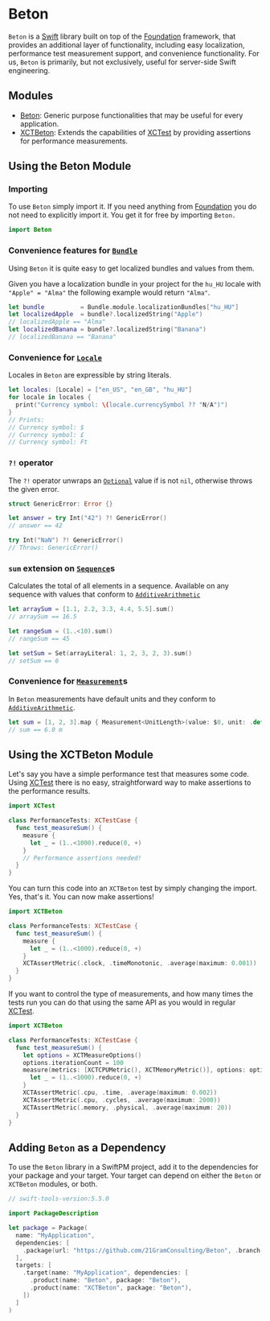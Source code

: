 # Beton

`Beton` is a [Swift](http://docs.swift.org) library built on top of
the [Foundation](https://developer.apple.com/documentation/foundation) framework, that provides an additional layer of
functionality, including easy localization, performance test measurement support, and convenience functionality.
For us, `Beton` is primarily, but not exclusively, useful for server-side Swift engineering.

## Modules

- [Beton](#using-the-beton-module): Generic purpose functionalities that may be useful for every application.
- [XCTBeton](#using-the-xctbeton-module): Extends the capabilities of [XCTest](https://developer.apple.com/documentation/xctest) by
providing assertions for performance measurements.

## Using the Beton Module

### Importing

To use `Beton` simply import it. If you need anything
from [Foundation](https://developer.apple.com/documentation/foundation) you do not need to explicitly import it. You get
it for free by importing `Beton.`

```swift
import Beton
```

### Convenience features for [`Bundle`](https://developer.apple.com/documentation/foundation/bundle)

Using `Beton` it is quite easy to get localized bundles and values from them.

Given you have a localization bundle in your project for the `hu_HU` locale with `"Apple" = "Alma"` the following
example would return `"Alma"`.

```swift
let bundle          = Bundle.module.localizationBundles["hu_HU"]
let localizedApple  = bundle?.localizedString("Apple")
// localizedApple == "Alma"
let localizedBanana = bundle?.localizedString("Banana")
// localizedBanana == "Banana"
```

### Convenience for [`Locale`](https://developer.apple.com/documentation/foundation/locale)

Locales in `Beton` are expressible by string literals.

```swift
let locales: [Locale] = ["en_US", "en_GB", "hu_HU"]
for locale in locales {
  print("Currency symbol: \(locale.currencySymbol ?? "N/A")")
}
// Prints:
// Currency symbol: $
// Currency symbol: £
// Currency symbol: Ft
```

### ``?!`` operator

The ``?!`` operator unwraps an [`Optional`](https://developer.apple.com/documentation/swift/optional) value if is
not `nil`, otherwise throws the given error.

```swift
struct GenericError: Error {}

let answer = try Int("42") ?! GenericError()
// answer == 42

try Int("NaN") ?! GenericError()
// Throws: GenericError()
```

### ``sum`` extension on [`Sequence`](https://developer.apple.com/documentation/swift/sequence)s

Calculates the total of all elements in a sequence. Available on any sequence with values that conform
to [`AdditiveArithmetic`](https://developer.apple.com/documentation/swift/additivearithmetic)

```swift
let arraySum = [1.1, 2.2, 3.3, 4.4, 5.5].sum()
// arraySum == 16.5

let rangeSum = (1..<10).sum()
// rangeSum == 45

let setSum = Set(arrayLiteral: 1, 2, 3, 2, 3).sum()
// setSum == 6
```

### Convenience for [`Measurement`](https://developer.apple.com/documentation/foundation/measurement)s

In `Beton` measurements have default units and they conform
to [`AdditiveArithmetic`](https://developer.apple.com/documentation/swift/additivearithmetic).

```swift
let sum = [1, 2, 3].map { Measurement<UnitLength>(value: $0, unit: .default) }.sum()
// sum == 6.0 m
```

## Using the XCTBeton Module

Let's say you have a simple performance test that measures some code.
Using [XCTest](https://developer.apple.com/documentation/xctest/xctestcase/3194265-measure) there is no easy,
straightforward way to make assertions to the performance results.

```swift
import XCTest

class PerformanceTests: XCTestCase {
  func test_measureSum() {
    measure {
      let _ = (1..<1000).reduce(0, +)
    }
    // Performance assertions needed!
  }
}
```

You can turn this code into an `XCTBeton` test by simply changing the import. Yes, that's it. You can now make
assertions!

```swift
import XCTBeton

class PerformanceTests: XCTestCase {
  func test_measureSum() {
    measure {
      let _ = (1..<1000).reduce(0, +)
    }
    XCTAssertMetric(.clock, .timeMonotonic, .average(maximum: 0.001))
  }
}
```

If you want to control the type of measurements, and how many times the tests run you can do that using the same API as
you would in regular [XCTest](https://developer.apple.com/documentation/xctest/xctestcase/3194265-measure).

```swift
import XCTBeton

class PerformanceTests: XCTestCase {
  func test_measureSum() {
    let options = XCTMeasureOptions()
    options.iterationCount = 100
    measure(metrics: [XCTCPUMetric(), XCTMemoryMetric()], options: options) {
      let _ = (1..<1000).reduce(0, +)
    }
    XCTAssertMetric(.cpu, .time, .average(maximum: 0.002))
    XCTAssertMetric(.cpu, .cycles, .average(maximum: 2000))
    XCTAssertMetric(.memory, .physical, .average(maximum: 20))
  }
}
```

## Adding `Beton` as a Dependency

To use the `Beton` library in a SwiftPM project, add it to the dependencies for your package and your target. Your
target can depend on either the `Beton` or `XCTBeton` modules, or both.

```swift
// swift-tools-version:5.5.0

import PackageDescription

let package = Package(
  name: "MyApplication",
  dependencies: [
    .package(url: "https://github.com/21GramConsulting/Beton", .branch("develop")),
  ],
  targets: [
    .target(name: "MyApplication", dependencies: [
      .product(name: "Beton", package: "Beton"),
      .product(name: "XCTBeton", package: "Beton"),
    ])
  ]
)
```

